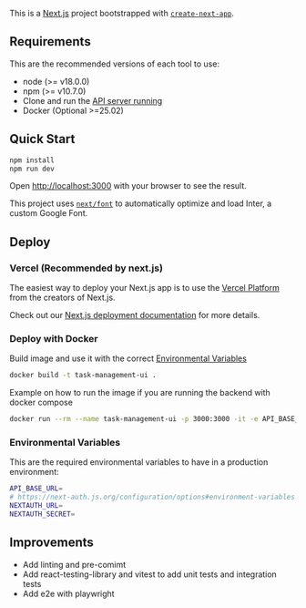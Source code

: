This is a [Next.js](https://nextjs.org/) project bootstrapped with [`create-next-app`](https://github.com/vercel/next.js/tree/canary/packages/create-next-app).

## Requirements

This are the recommended versions of each tool to use:
* node (>= v18.0.0)
* npm (>= v10.7.0)
* Clone and run the [API server running](https://github.com/guitartsword/task-management-api)
* Docker (Optional >=25.02)


## Quick Start

```bash
npm install
npm run dev
```

Open [http://localhost:3000](http://localhost:3000) with your browser to see the result.

This project uses [`next/font`](https://nextjs.org/docs/basic-features/font-optimization) to automatically optimize and load Inter, a custom Google Font.


## Deploy 

### Vercel (Recommended by next.js)

The easiest way to deploy your Next.js app is to use the [Vercel Platform](https://vercel.com/new?utm_medium=default-template&filter=next.js&utm_source=create-next-app&utm_campaign=create-next-app-readme) from the creators of Next.js.

Check out our [Next.js deployment documentation](https://nextjs.org/docs/deployment) for more details.

### Deploy with Docker
Build image and use it with the correct [Environmental Variables](#environmental-variables)
```sh
docker build -t task-management-ui .
```

Example on how to run the image if you are running the backend with docker compose
```sh
docker run --rm --name task-management-ui -p 3000:3000 -it -e API_BASE_URL=http://fastapi:8000/api/v1 -e NEXTAUTH_SECRET=nnys3cr37917nmc1 -e NEXTAUTH_URL=http://localhost:3000 --network=task-management-api_default task-management-ui
```

### Environmental Variables

This are the required environmental variables to have in a production environment:
```sh
API_BASE_URL=
# https://next-auth.js.org/configuration/options#environment-variables
NEXTAUTH_URL=
NEXTAUTH_SECRET=
```

## Improvements

* Add linting and pre-comimt
* Add react-testing-library and vitest to add unit tests and integration tests
* Add e2e with playwright
